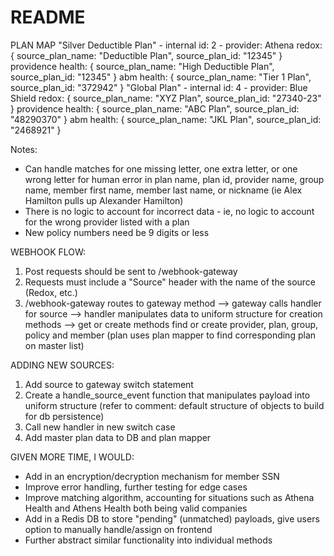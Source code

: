 # README

PLAN MAP
"Silver Deductible Plan" - internal id: 2 - provider: Athena
  redox: { 
    source_plan_name: "Deductible Plan", 
    source_plan_id: "12345" 
  }
  providence health: { 
    source_plan_name: "High Deductible Plan", 
    source_plan_id: "12345" 
  }
  abm health: { 
    source_plan_name: "Tier 1 Plan", 
    source_plan_id: "372942" 
  }
"Global Plan" - internal id: 4 - provider: Blue Shield
  redox: { 
    source_plan_name: "XYZ Plan",
    source_plan_id: "27340-23" }
  providence health: { 
    source_plan_name: "ABC Plan", 
    source_plan_id: "48290370" }
  abm health: { 
    source_plan_name: "JKL Plan",
    source_plan_id: "2468921" 
  }

Notes:
- Can handle matches for one missing letter, one extra letter, or one wrong letter for human error in plan name, plan id, provider name, group name, member first name, member last name, or nickname (ie Alex Hamilton pulls up Alexander Hamilton)
- There is no logic to account for incorrect data - ie, no logic to account for the wrong provider listed with a plan
- New policy numbers need be 9 digits or less

WEBHOOK FLOW:
1. Post requests should be sent to /webhook-gateway
2. Requests must include a "Source" header with the name of the source (Redox, etc.)
3. /webhook-gateway routes to gateway method --> gateway calls handler for source --> handler manipulates data to uniform structure for creation methods --> get or create methods find or create provider, plan, group, policy and member (plan uses plan mapper to find corresponding plan on master list)

ADDING NEW SOURCES:
1. Add source to gateway switch statement
2. Create a handle_source_event function that manipulates payload into uniform structure (refer to comment: default structure of objects to build for db persistence)
3. Call new handler in new switch case
4. Add master plan data to DB and plan mapper

GIVEN MORE TIME, I WOULD:
- Add in an encryption/decryption mechanism for member SSN
- Improve error handling, further testing for edge cases
- Improve matching algorithm, accounting for situations such as Athena Health and Athens Health both being valid companies
- Add in a Redis DB to store "pending" (unmatched) payloads, give users option to manually handle/assign on frontend 
- Further abstract similar functionality into individual methods
